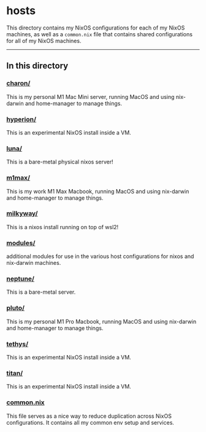 # hosts

This directory contains my NixOS configurations for each of my NixOS machines, as well as a `common.nix` file that contains shared configurations for all of my NixOS machines.

---

## In this directory

### [charon/](./charon)

This is my personal M1 Mac Mini server, running MacOS and using nix-darwin and home-manager to manage things.

### [hyperion/](./hyperion)

This is an experimental NixOS install inside a VM.

### [luna/](./luna)

This is a bare-metal physical nixos server!

### [m1max/](./m1max)

This is my work M1 Max Macbook, running MacOS and using nix-darwin and home-manager to manage things.

### [milkyway/](./milkyway/)

This is a nixos install running on top of wsl2!

### [modules/](./modules)

additional modules for use in the various host configurations for nixos and nix-darwin machines.

### [neptune/](./neptune)

This is a bare-metal server.

### [pluto/](./pluto)

This is my personal M1 Pro Macbook, running MacOS and using nix-darwin and home-manager to manage things.

### [tethys/](./tethys)

This is an experimental NixOS install inside a VM.

### [titan/](./titan)

This is an experimental NixOS install inside a VM.

### [common.nix](./common.nix)

This file serves as a nice way to reduce duplication across NixOS configurations. It contains all my common env setup and services.
